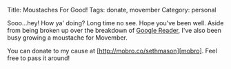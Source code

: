 Title: Moustaches For Good!
Tags: donate, movember
Category: personal


Sooo...hey! How ya' doing? Long time no see. Hope you've been well. Aside from
being broken up over the breakdown of [Google Reader][reader], I've also been
busy growing a moustache for Movember.

You can donate to my cause at [http://mobro.co/sethmason][mobro].  Feel free to pass
it around!

  [reader]: http://decafbad.com/blog/2011/11/01/readerpocalypse
  [mobro]: http://mobro.co/sethmason
